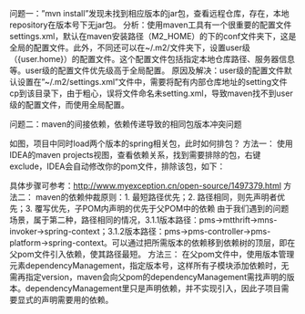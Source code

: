 问题一：”mvn install”发现未找到相应版本的jar包，查看远程仓库，存在，本地repository在版本号下无jar包。
分析：使用maven工具有一个很重要的配置文件settings.xml，默认在maven安装路径（M2_HOME）的下的conf文件夹下，这是全局的配置文件。此外，不同还可以在~/.m2/文件夹下，设置user级（{user.home}）的配置文件。这个配置文件包括指定本地仓库路径、服务器信息等。user级的配置文件优先级高于全局配置。
原因及解决：user级的配置文件默认设置在”~/.m2/settings.xml”文件中，需要将配有内部仓库地址的setting文件cp到该目录下，由于粗心，误将文件命名未setting.xml，导致maven找不到user级的配置文件，而使用全局配置。
 
问题二：maven的间接依赖，依赖传递导致的相同包版本冲突问题

如图，项目中同时load两个版本的spring相关包，此时如何排包？
方法一：
使用IDEA的maven projects视图，查看依赖关系，找到需要排除的包，右键exclude，IDEA会自动修改你的pom文件，排除该包，如下：

具体步骤可参考：http://www.myexception.cn/open-source/1497379.html
方法二：
maven的依赖仲裁原则：1. 最短路径优先；2. 路径相同，则先声明者优先；3. 覆写优先，子POM内声明的优先于父POM中的依赖
由于我们遇到的问题场景，属于第二种，路径相同的情况，3.1.1版本路径：pms->mtthrift->mns-invoker->spring-context；3.1.2版本路径：pms->pms-controller->pms-platform->spring-context。可以通过把所需版本的依赖移到依赖树的顶层，即在父pom文件引入依赖，使其路径最短。
方法三：
在父pom文件中，使用版本管理元素dependencyManagement，指定版本号，这样所有子模块添加依赖时，无需再指定version，maven会向父pom的dependencyManagement需找声明的版本。dependencyManagement里只是声明依赖，并不实现引入，因此子项目需要显式的声明需要用的依赖。